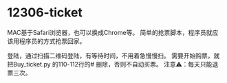 # 12306-ticket
MAC基于Safari浏览器，也可以换成Chrome等。
简单的抢票脚本，程序员就应该用程序员的方式抢票回家。

登陆，通过扫描二维码登陆，有等待时间，不用着急慢慢扫。
需要开始购票，就把Buy_ticket.py 的110-112行的# 删除，否则不自动买票。
注意⚠️：每天只能退票三次。
